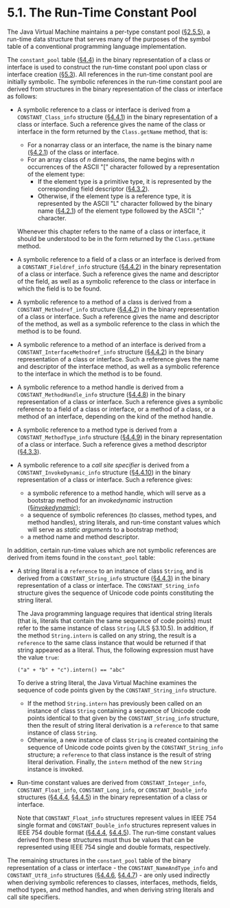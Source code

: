 # 5.1. The Run-Time Constant Pool

The Java Virtual Machine maintains a per-type constant pool \([§2.5.5](https://docs.oracle.com/javase/specs/jvms/se8/html/jvms-2.html#jvms-2.5.5)\), a run-time data structure that serves many of the purposes of the symbol table of a conventional programming language implementation.

The `constant_pool` table \([§4.4](https://docs.oracle.com/javase/specs/jvms/se8/html/jvms-4.html#jvms-4.4)\) in the binary representation of a class or interface is used to construct the run-time constant pool upon class or interface creation \([§5.3](https://docs.oracle.com/javase/specs/jvms/se8/html/jvms-5.html#jvms-5.3)\). All references in the run-time constant pool are initially symbolic. The symbolic references in the run-time constant pool are derived from structures in the binary representation of the class or interface as follows:

* A symbolic reference to a class or interface is derived from a `CONSTANT_Class_info` structure \([§4.4.1](https://docs.oracle.com/javase/specs/jvms/se8/html/jvms-4.html#jvms-4.4.1)\) in the binary representation of a class or interface. Such a reference gives the name of the class or interface in the form returned by the `Class.getName` method, that is:

  * For a nonarray class or an interface, the name is the binary name \([§4.2.1](https://docs.oracle.com/javase/specs/jvms/se8/html/jvms-4.html#jvms-4.2.1)\) of the class or interface.
  * For an array class of _n_ dimensions, the name begins with _n_ occurrences of the ASCII "\[" character followed by a representation of the element type:
    * If the element type is a primitive type, it is represented by the corresponding field descriptor \([§4.3.2](https://docs.oracle.com/javase/specs/jvms/se8/html/jvms-4.html#jvms-4.3.2)\).
    * Otherwise, if the element type is a reference type, it is represented by the ASCII "L" character followed by the binary name \([§4.2.1](https://docs.oracle.com/javase/specs/jvms/se8/html/jvms-4.html#jvms-4.2.1)\) of the element type followed by the ASCII ";" character.

  Whenever this chapter refers to the name of a class or interface, it should be understood to be in the form returned by the `Class.getName` method.

* A symbolic reference to a field of a class or an interface is derived from a `CONSTANT_Fieldref_info` structure \([§4.4.2](https://docs.oracle.com/javase/specs/jvms/se8/html/jvms-4.html#jvms-4.4.2)\) in the binary representation of a class or interface. Such a reference gives the name and descriptor of the field, as well as a symbolic reference to the class or interface in which the field is to be found.
* A symbolic reference to a method of a class is derived from a `CONSTANT_Methodref_info` structure \([§4.4.2](https://docs.oracle.com/javase/specs/jvms/se8/html/jvms-4.html#jvms-4.4.2)\) in the binary representation of a class or interface. Such a reference gives the name and descriptor of the method, as well as a symbolic reference to the class in which the method is to be found.
* A symbolic reference to a method of an interface is derived from a `CONSTANT_InterfaceMethodref_info` structure \([§4.4.2](https://docs.oracle.com/javase/specs/jvms/se8/html/jvms-4.html#jvms-4.4.2)\) in the binary representation of a class or interface. Such a reference gives the name and descriptor of the interface method, as well as a symbolic reference to the interface in which the method is to be found.
* A symbolic reference to a method handle is derived from a `CONSTANT_MethodHandle_info` structure \([§4.4.8](https://docs.oracle.com/javase/specs/jvms/se8/html/jvms-4.html#jvms-4.4.8)\) in the binary representation of a class or interface. Such a reference gives a symbolic reference to a field of a class or interface, or a method of a class, or a method of an interface, depending on the kind of the method handle.
* A symbolic reference to a method type is derived from a `CONSTANT_MethodType_info` structure \([§4.4.9](https://docs.oracle.com/javase/specs/jvms/se8/html/jvms-4.html#jvms-4.4.9)\) in the binary representation of a class or interface. Such a reference gives a method descriptor \([§4.3.3](https://docs.oracle.com/javase/specs/jvms/se8/html/jvms-4.html#jvms-4.3.3)\).
* A symbolic reference to a _call site specifier_ is derived from a `CONSTANT_InvokeDynamic_info` structure \([§4.4.10](https://docs.oracle.com/javase/specs/jvms/se8/html/jvms-4.html#jvms-4.4.10)\) in the binary representation of a class or interface. Such a reference gives:
  * a symbolic reference to a method handle, which will serve as a bootstrap method for an _invokedynamic_ instruction \([§_invokedynamic_](https://docs.oracle.com/javase/specs/jvms/se8/html/jvms-6.html#jvms-6.5.invokedynamic)\);
  * a sequence of symbolic references \(to classes, method types, and method handles\), string literals, and run-time constant values which will serve as _static arguments_ to a bootstrap method;
  * a method name and method descriptor.

In addition, certain run-time values which are not symbolic references are derived from items found in the `constant_pool` table:

* A string literal is a `reference` to an instance of class `String`, and is derived from a `CONSTANT_String_info` structure \([§4.4.3](https://docs.oracle.com/javase/specs/jvms/se8/html/jvms-4.html#jvms-4.4.3)\) in the binary representation of a class or interface. The `CONSTANT_String_info` structure gives the sequence of Unicode code points constituting the string literal.

  The Java programming language requires that identical string literals \(that is, literals that contain the same sequence of code points\) must refer to the same instance of class `String` \(JLS §3.10.5\). In addition, if the method `String.intern` is called on any string, the result is a `reference` to the same class instance that would be returned if that string appeared as a literal. Thus, the following expression must have the value `true`:

  ```text
  ("a" + "b" + "c").intern() == "abc"
  ```

  To derive a string literal, the Java Virtual Machine examines the sequence of code points given by the `CONSTANT_String_info` structure.

  * If the method `String.intern` has previously been called on an instance of class `String` containing a sequence of Unicode code points identical to that given by the `CONSTANT_String_info` structure, then the result of string literal derivation is a `reference` to that same instance of class `String`.
  * Otherwise, a new instance of class `String` is created containing the sequence of Unicode code points given by the `CONSTANT_String_info` structure; a `reference` to that class instance is the result of string literal derivation. Finally, the `intern` method of the new `String` instance is invoked.

* Run-time constant values are derived from `CONSTANT_Integer_info`, `CONSTANT_Float_info`, `CONSTANT_Long_info`, or `CONSTANT_Double_info` structures \([§4.4.4](https://docs.oracle.com/javase/specs/jvms/se8/html/jvms-4.html#jvms-4.4.4), [§4.4.5](https://docs.oracle.com/javase/specs/jvms/se8/html/jvms-4.html#jvms-4.4.5)\) in the binary representation of a class or interface.

  Note that `CONSTANT_Float_info` structures represent values in IEEE 754 single format and `CONSTANT_Double_info` structures represent values in IEEE 754 double format \([§4.4.4](https://docs.oracle.com/javase/specs/jvms/se8/html/jvms-4.html#jvms-4.4.4), [§4.4.5](https://docs.oracle.com/javase/specs/jvms/se8/html/jvms-4.html#jvms-4.4.5)\). The run-time constant values derived from these structures must thus be values that can be represented using IEEE 754 single and double formats, respectively.

The remaining structures in the `constant_pool` table of the binary representation of a class or interface - the `CONSTANT_NameAndType_info` and `CONSTANT_Utf8_info` structures \([§4.4.6](https://docs.oracle.com/javase/specs/jvms/se8/html/jvms-4.html#jvms-4.4.6), [§4.4.7](https://docs.oracle.com/javase/specs/jvms/se8/html/jvms-4.html#jvms-4.4.7)\) - are only used indirectly when deriving symbolic references to classes, interfaces, methods, fields, method types, and method handles, and when deriving string literals and call site specifiers.

